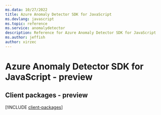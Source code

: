 ```yaml
---
ms.data: 10/27/2022
title: Azure Anomaly Detector SDK for JavaScript
ms.devlang: javascript
ms.topic: reference
ms.service: anomalydetector
description: Reference for Azure Anomaly Detector SDK for JavaScript
ms.author: jeffish
author: xirzec
---
```

# Azure Anomaly Detector SDK for JavaScript - preview

## Client packages - preview
[!INCLUDE [client-packages](anomaly-detector-client-index.md)]